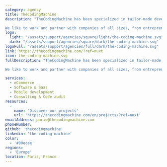 ```yaml
---
category: agency
title: TheCodingMachine
description: "TheCodingMachine has been specialized in tailor-made development around Open Source technologies for more than 15 years.

We like to work and partner with companies of all sizes, from entrepreneurs to multinationals, in all sectors. Technical expertise, challenge (and curiosity) is what drives us."
logo: 
  light: "/assets/support/agencies/square/light/the-coding-machine.svg"
  dark: "/assets/support/agencies/square/dark/the-coding-machine.svg"
logoFull: "/assets/support/agencies/full/dark/the-coding-machine.svg"
link: https://thecodingmachine.com/?ref=nuxt
icon: the-coding-machine.svg
fullDescription: "TheCodingMachine has been specialized in tailor-made development around Open Source technologies for more than 15 years.

We like to work and partner with companies of all sizes, from entrepreneurs to multinationals, in all sectors. Technical expertise, challenge (and curiosity) is what drives us."

services:
  - eCommerce
  - Software & Saas
  - Mobile development
  - Consulting & Code audit
resources:
  -
    name: 'Discover our projects'
    url: 'https://thecodingmachine.com/en/projects/?ref=nuxt'
emailAddress: paris@thecodingmachine.com
phoneNumber:
github: 'thecodingmachine'
linkedin: 'the-coding-machine'
color:
  - '#00ecae'
regions:
  - 'Europe'
location: Paris, France
---
```

